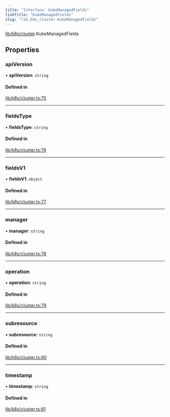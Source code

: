 ```yaml
---
title: "Interface: KubeManagedFields"
linkTitle: "KubeManagedFields"
slug: "lib_k8s_cluster.KubeManagedFields"
---
```


[lib/k8s/cluster](../modules/lib_k8s_cluster.md).KubeManagedFields

## Properties

### apiVersion

• **apiVersion**: `string`

#### Defined in

[lib/k8s/cluster.ts:75](https://github.com/headlamp-k8s/headlamp/blob/840d05a1/frontend/src/lib/k8s/cluster.ts#L75)

___

### fieldsType

• **fieldsType**: `string`

#### Defined in

[lib/k8s/cluster.ts:76](https://github.com/headlamp-k8s/headlamp/blob/840d05a1/frontend/src/lib/k8s/cluster.ts#L76)

___

### fieldsV1

• **fieldsV1**: `object`

#### Defined in

[lib/k8s/cluster.ts:77](https://github.com/headlamp-k8s/headlamp/blob/840d05a1/frontend/src/lib/k8s/cluster.ts#L77)

___

### manager

• **manager**: `string`

#### Defined in

[lib/k8s/cluster.ts:78](https://github.com/headlamp-k8s/headlamp/blob/840d05a1/frontend/src/lib/k8s/cluster.ts#L78)

___

### operation

• **operation**: `string`

#### Defined in

[lib/k8s/cluster.ts:79](https://github.com/headlamp-k8s/headlamp/blob/840d05a1/frontend/src/lib/k8s/cluster.ts#L79)

___

### subresource

• **subresource**: `string`

#### Defined in

[lib/k8s/cluster.ts:80](https://github.com/headlamp-k8s/headlamp/blob/840d05a1/frontend/src/lib/k8s/cluster.ts#L80)

___

### timestamp

• **timestamp**: `string`

#### Defined in

[lib/k8s/cluster.ts:81](https://github.com/headlamp-k8s/headlamp/blob/840d05a1/frontend/src/lib/k8s/cluster.ts#L81)
